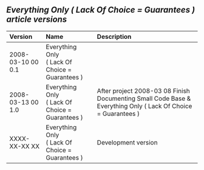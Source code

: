 ﻿## ***Everything Only ( Lack Of Choice = Guarantees ) article versions***


|**Version**|**Name**|**Description**|
| :- | :- | :- |
|2008-03-10 00  0.1|Everything Only<br>( Lack Of Choice = Guarantees ) ||
|2008-03-13 00  1.0|Everything Only<br>( Lack Of Choice = Guarantees ) |After project  2008-03 08  Finish Documenting Small Code Base & Everything Only ( Lack Of Choice = Guarantees ) |
|XXXX-XX-XX XX|Everything Only<br>( Lack Of Choice = Guarantees ) |Development version|

